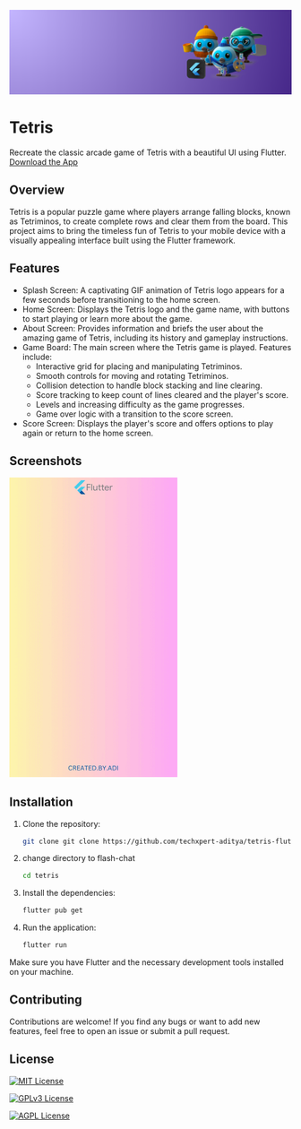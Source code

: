 
![Logo](https://github.com/techxpert-aditya/tetris-flutter-game/blob/master/images/for_readme/flutterbackground.png)

# Tetris

Recreate the classic arcade game of Tetris with a beautiful UI using Flutter.
[Download the App](https://github.com/techxpert-aditya/tetris-flutter-game/blob/master/app-release.apk)

## Overview

Tetris is a popular puzzle game where players arrange falling blocks, known as Tetriminos, to create complete rows and clear them from the board. This project aims to bring the timeless fun of Tetris to your mobile device with a visually appealing interface built using the Flutter framework.

## Features

- Splash Screen: A captivating GIF animation of Tetris logo appears for a few seconds before transitioning to the home screen.
- Home Screen: Displays the Tetris logo and the game name, with buttons to start playing or learn more about the game.
- About Screen: Provides information and briefs the user about the amazing game of Tetris, including its history and gameplay instructions.
- Game Board: The main screen where the Tetris game is played. Features include:
  - Interactive grid for placing and manipulating Tetriminos.
  - Smooth controls for moving and rotating Tetriminos.
  - Collision detection to handle block stacking and line clearing.
  - Score tracking to keep count of lines cleared and the player's score.
  - Levels and increasing difficulty as the game progresses.
  - Game over logic with a transition to the score screen.
- Score Screen: Displays the player's score and offers options to play again or return to the home screen.

## Screenshots

<img src="https://github.com/techxpert-aditya/tetris-flutter-game/blob/master/images/for_readme/tetris_gameVideo.gif" alt="App-working-video" width="300" />

## Installation

1. Clone the repository:

   ```bash
   git clone git clone https://github.com/techxpert-aditya/tetris-flutter-game.git

2. change directory to flash-chat

   ```bash
   cd tetris

3. Install the dependencies:

   ```bash
   flutter pub get

4. Run the application:

   ```bash
   flutter run
   ```

Make sure you have Flutter and the necessary development tools installed on your machine.

## Contributing

Contributions are welcome! If you find any bugs or want to add new features, feel free to open an issue or submit a pull request.
## License


[![MIT License](https://img.shields.io/badge/License-MIT-green.svg)](https://choosealicense.com/licenses/mit/)

[![GPLv3 License](https://img.shields.io/badge/License-GPL%20v3-yellow.svg)](https://opensource.org/licenses/)

[![AGPL License](https://img.shields.io/badge/license-AGPL-blue.svg)](http://www.gnu.org/licenses/agpl-3.0)

